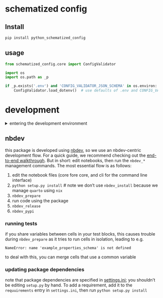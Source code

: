 schematized config
================

<!-- WARNING: THIS FILE WAS AUTOGENERATED! DO NOT EDIT! -->

## Install

``` sh
pip install python_schematized_config
```

## usage

``` python
from schematized_config.core import ConfigValidator
```

``` python
import os
import os.path as _p

if _p.exists('.env') and 'CONFIG_VALIDATOR_JSON_SCHEMA' in os.environ:
    ConfigValidator.load_dotenv()  # use defaults of .env and CONFIG_VALIDATOR_JSON_SCHEMA
```

# development

<details>
<summary>
entering the development environment
</summary>

assuming you have [nix](https://nixos.org/download.html) installed and
ready, make sure `nix-command` and `flake` are enabled (oneliner: run
`export NIX_CONFIG="experimental-features = nix-command flakes"` in the
terminal), then enter the dev shell using `nix develop`

start the jupyter notebook using the provided alias or just
`jupyter notebook`, and hack away
</details>

## nbdev

this package is developed using [nbdev](https://nbdev.fast.ai/), so we
use an nbdev-centric development flow. For a quick guide, we recommend
checking out the [end-to-end
walkthrough](https://nbdev.fast.ai/tutorials/tutorial.html). But in
short: edit notebooks, then run the `nbdev_*` management commands. The
most essential flow is as follows:

1.  edit the notebook files (core fore core, and cli for the command
    line interface)
2.  `python setup.py install` \# note we don’t use `nbdev_install`
    because we manage `quarto` using `nix`
3.  `nbdev_prepare`
4.  run code using the package
5.  `nbdev_release`
6.  `nbdev_pypi`

### running tests

if you share variables between cells in your test blocks, this causes
trouble during `nbdev_prepare` as it tries to run cells in isolation,
leading to e.g.

    NameError: name 'example_properties_schema' is not defined

to deal with this, you can merge cells that use a common variable

### updating package dependencies

note that package dependencies are specified in
[settings.ini](./settings.ini); you shouldn’t be editing `setup.py` by
hand. To add a requirement, add it to the `requuirements` entry in
`settings.ini`, then run `python setup.py install`
